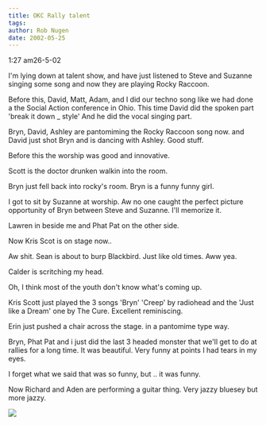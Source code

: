 ```yaml
---
title: OKC Rally talent
tags: 
author: Rob Nugen
date: 2002-05-25
---
```


<title></title>
<p class=date>1:27 am26-5-02</p>

<p>I'm lying down at talent show, and have just listened to Steve and
Suzanne singing some song and now they are playing Rocky Raccoon.</p>

<p>Before this, David, Matt, Adam, and I did our techno song like we
had done a the Social Action conference in Ohio.  This time David did
the spoken part 'break it down _ style' And he did the vocal singing
part.</p>

<p>Bryn, David, Ashley are pantomiming the Rocky Raccoon song now. and
David just shot Bryn and is dancing with Ashley.  Good stuff.</p>

<p>Before this the worship was good and innovative.</p>

<p>Scott is the doctor drunken walkin into the room.</p>

<p>Bryn just fell back into rocky's room. Bryn is a funny funny girl.</p>

<p>I got to sit by Suzanne at worship.  Aw no one caught the perfect
picture opportunity of Bryn between Steve and Suzanne.  I'll memorize
it.</p>

<p>Lawren in beside me and Phat Pat on the other side.</p>

<p>Now Kris Scot is on stage now..</p>

<p>Aw shit.  Sean is about to burp Blackbird.  Just like old times.
Aww yea.</p>

<p>Calder is scritching my head.</p>

<p>Oh, I think most of the youth don't know what's coming up.</p>

<p>Kris Scott just played the 3 songs 'Bryn' 'Creep' by radiohead and
the 'Just like a Dream' one by The Cure.  Excellent reminiscing.</p>

<p>Erin just pushed a chair across the stage. in a pantomime type
way.</p>

<p>Bryn, Phat Pat and i just did the last 3 headed monster that we'll
get to do at rallies for a long time.  It was beautiful.  Very funny
at points I had tears in my eyes.</p>

<p>I forget what we said that was so funny, but .. it was funny.</p>

<p>Now Richard and Aden are performing a guitar thing.  Very jazzy
bluesey but more jazzy.</p>

<p><img src='/images/rob/wL-ROB.gif'/></p>

